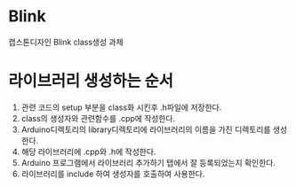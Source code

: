 # Blink
캡스톤디자인 Blink class생성 과제

# 라이브러리 생성하는 순서
1. 관련 코드의 setup 부분을 class화 시킨후 .h파일에 저장한다.
2. class의 생성자와 관련함수를 .cpp에 작성한다.
3. Arduino디렉토리의 library디렉토리에 라이브러리의 이름을 가진 디렉토리를 생성한다.
4. 해당 라이브러리에 .cpp와 .h에 작성한다.
5. Arduino 프로그램에서 라이브러리 추가하기 탭에서 잘 등록되었는지 확인한다.
6. 라이브러리를 include 하여 생성자를 호출하여 사용한다.
